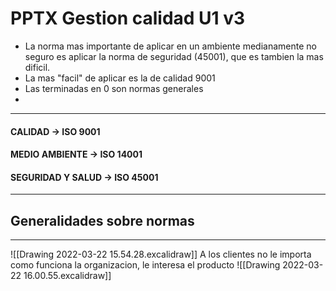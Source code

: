 # PPTX Gestion calidad U1 v3
- La norma mas importante de aplicar en un ambiente medianamente no seguro es aplicar la norma de seguridad (45001), que es tambien la mas dificil. 
- La mas "facil" de aplicar es la de calidad 9001
- Las terminadas en 0 son normas generales
- 
---
#### CALIDAD -> ISO 9001
#### MEDIO AMBIENTE -> ISO 14001
#### SEGURIDAD Y SALUD -> ISO 45001
---
## Generalidades sobre normas
---
![[Drawing 2022-03-22 15.54.28.excalidraw]]
A los clientes no le importa como funciona la organizacion, le interesa el producto
![[Drawing 2022-03-22 16.00.55.excalidraw]]
